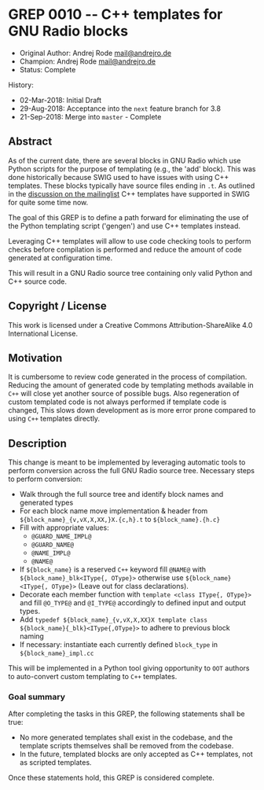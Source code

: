 # GREP 0010 -- C++ templates for GNU Radio blocks

- Original Author: Andrej Rode <mail@andrejro.de>
- Champion: Andrej Rode <mail@andrejro.de>
- Status: Complete

History:
- 02-Mar-2018: Initial Draft
- 29-Aug-2018: Acceptance into the `next` feature branch for 3.8
- 21-Sep-2018: Merge into `master` - Complete

## Abstract

As of the current date, there are several blocks in GNU Radio which use Python
scripts for the purpose of templating (e.g., the 'add' block). This was done
historically because SWIG used to have issues with using C++ templates. These
blocks typically have source files ending in `.t`.
As outlined in the [discussion on the mailinglist](https://lists.gnu.org/archive/html/discuss-gnuradio/2007-08/msg00361.html)
C++ templates have supported in SWIG for quite some time now.

The goal of this GREP is to define a path forward for eliminating the use of
the Python templating script ('gengen') and use C++ templates instead.

Leveraging C++ templates will allow to use code checking tools to perform checks
before compilation is performed and reduce the amount of code generated at
configuration time.

This will result in a GNU Radio source tree containing only valid Python and C++
source code.

## Copyright / License

This work is licensed under a Creative Commons Attribution-ShareAlike 4.0 International License.

## Motivation

It is cumbersome to review code generated in the process of compilation. Reducing the amount of generated code by templating methods available in `C++` will close yet another source of possible bugs. Also regeneration of custom templated code is not always performed if template code is changed, This slows down development as is more error prone compared to using `C++` templates directly.

## Description

This change is meant to be implemented by leveraging automatic tools to perform conversion across the full GNU Radio source tree.
Necessary steps to perform conversion:
 - Walk through the full source tree and identify block names and generated types
 - For each block name move implementation & header from `${block_name}_{v,vX,X,XX,}X.{c,h}.t` to `${block_name}.{h.c}`
 - Fill with appropriate values:
   - `@GUARD_NAME_IMPL@`
   - `@GUARD_NAME@`
   - `@NAME_IMPL@`
   - `@NAME@`
 - If `${block_name}` is a reserved `C++` keyword fill `@NAME@` with `${block_name}_blk<IType{, OType}>` otherwise use `${block_name}<IType{, OType}>` (Leave out <Type> for class declarations).
 - Decorate each member function with `template <class IType{, OType}>` and fill `@O_TYPE@` and `@I_TYPE@` accordingly to defined input and output types.
 - Add `typedef ${block_name}_{v,vX,X,XX}X template class ${block_name}{_blk}<IType{,OType}>` to adhere to previous block naming
 - If necessary: instantiate each currently defined `block_type` in `${block_name}_impl.cc`

This will be implemented in a Python tool giving opportunity to `OOT` authors to auto-convert custom templating to `C++` templates.

### Goal summary

After completing the tasks in this GREP, the following statements shall be true:
- No more generated templates shall exist in the codebase, and the template
  scripts themselves shall be removed from the codebase.
- In the future, templated blocks are only accepted as C++ templates, not as
  scripted templates.

Once these statements hold, this GREP is considered complete.
